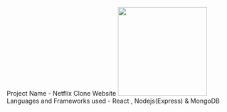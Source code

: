 Project Name  - Netflix Clone Website 
<img src='https://www.edigitalagency.com.au/wp-content/uploads/Netflix-logo-red-black-png.png' width='200'>
<br>
Languages and Frameworks used - React , Nodejs(Express) & MongoDB 
